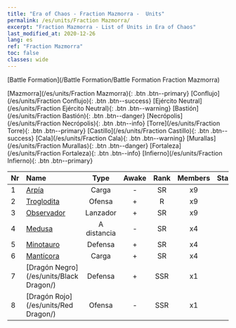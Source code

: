 ```yaml
---
title: "Era of Chaos - Fraction Mazmorra -  Units"
permalink: /es/units/Fraction Mazmorra/
excerpt: "Fraction Mazmorra - List of Units in Era of Chaos"
last_modified_at: 2020-12-26
lang: es
ref: "Fraction Mazmorra"
toc: false
classes: wide
---
```

  [Battle Formation](/Battle Formation/Battle Formation Fraction Mazmorra)

 [Mazmorra](/es/units/Fraction Mazmorra){: .btn .btn--primary} [Conflujo](/es/units/Fraction Conflujo){: .btn .btn--success} [Ejército Neutral](/es/units/Fraction Ejército Neutral){: .btn .btn--warning} [Bastión](/es/units/Fraction Bastión){: .btn .btn--danger} [Necrópolis](/es/units/Fraction Necrópolis){: .btn .btn--info} [Torre](/es/units/Fraction Torre){: .btn .btn--primary} [Castillo](/es/units/Fraction Castillo){: .btn .btn--success} [Cala](/es/units/Fraction Cala){: .btn .btn--warning} [Murallas](/es/units/Fraction Murallas){: .btn .btn--danger} [Fortaleza](/es/units/Fraction Fortaleza){: .btn .btn--info} [Infierno](/es/units/Fraction Infierno){: .btn .btn--primary} 

  | Nr |         Name        |   Type   | Awake |    Rank   |   Members     |  Stars  |  Attack  |     HP    |    Art     |
  |:---|:--------------------|:--------:|:-----:|:---------:|:-------------:|:-------:|:--------:|:---------:|:-----------|
  | 1 | [Arpía](/es/units/Harpy/) | Carga | - | SR | x9 | <i class="fas fa-star"/><i class="fas fa-star"/> | 74.0 | 860 |  yingshenren  |
  | 2 | [Troglodita](/es/units/Troglodyte/) | Ofensa | + | R | x9 | <i class="fas fa-star"/> | 86.0 | 744 |  dongxueren  |
  | 3 | [Observador](/es/units/Beholder/) | Lanzador | + | SR | x9 | <i class="fas fa-star"/><i class="fas fa-star"/><i class="fas fa-star"/> | 115.8 | 744 |  xieyan  |
  | 4 | [Medusa](/es/units/Medusa/) | A distancia | - | SR | x4 | <i class="fas fa-star"/><i class="fas fa-star"/><i class="fas fa-star"/> | 202.0 | 1144 |  meidusha  |
  | 5 | [Minotauro](/es/units/Minotaur/) | Defensa | + | SR | x4 | <i class="fas fa-star"/><i class="fas fa-star"/> | 108.0 | 2725 |  niutouguai  |
  | 6 | [Mantícora](/es/units/Manticore/) | Carga | + | SR | x4 | <i class="fas fa-star"/><i class="fas fa-star"/><i class="fas fa-star"/> | 174.9 | 1917 |  shixie  |
  | 7 | [Dragón Negro](/es/units/Black Dragon/) | Defensa | + | SSR | x1 | <i class="fas fa-star"/><i class="fas fa-star"/><i class="fas fa-star"/> | 430.0 | 8712 |  heilong  |
  | 8 | [Dragón Rojo](/es/units/Red Dragon/) | Ofensa | - | SSR | x1 | <i class="fas fa-star"/><i class="fas fa-star"/><i class="fas fa-star"/> | 769.3 | 5431 |  honglong  |
